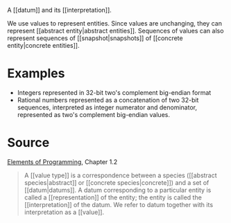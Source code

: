 A [[datum]] and its [[interpretation]]. 

We use values to represent entities. Since values are unchanging, they can represent [[abstract entity|abstract entities]]. Sequences of values can also represent sequences of [[snapshot|snapshots]] of [[concrete entity|concrete entities]]. 

# Examples

- Integers represented in 32-bit two's complement big-endian format
- Rational numbers represented as a concatenation of two 32-bit sequences, interpreted as integer numerator and denominator, represented as two's complement big-endian values.

# Source

[Elements of Programming](http://elementsofprogramming.com/eop.pdf), Chapter 1.2

> A [[value type]] is a correspondence between a species ([[abstract species|abstract]] or [[concrete species|concrete]]) and a set of [[datum|datums]]. A datum corresponding to a particular entity is called a [[representation]] of the entity; the entity is called the [[interpretation]] of the datum. We refer to datum together with its interpretation as a [[value]].